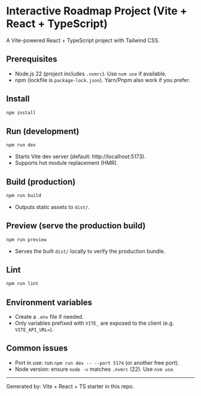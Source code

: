 # Interactive Roadmap Project (Vite + React + TypeScript)

A Vite-powered React + TypeScript project with Tailwind CSS.

## Prerequisites
- Node.js 22 (project includes `.nvmrc`). Use `nvm use` if available.
- npm (lockfile is `package-lock.json`). Yarn/Pnpm also work if you prefer.

## Install
```bash
npm install
```

## Run (development)
```bash
npm run dev
```
- Starts Vite dev server (default: http://localhost:5173).
- Supports hot module replacement (HMR).

## Build (production)
```bash
npm run build
```
- Outputs static assets to `dist/`.

## Preview (serve the production build)
```bash
npm run preview
```
- Serves the built `dist/` locally to verify the production bundle.

## Lint
```bash
npm run lint
```

## Environment variables
- Create a `.env` file if needed.
- Only variables prefixed with `VITE_` are exposed to the client (e.g. `VITE_API_URL=`).

## Common issues
- Port in use: run `npm run dev -- --port 5174` (or another free port).
- Node version: ensure `node -v` matches `.nvmrc` (22). Use `nvm use`.

---
Generated by: Vite + React + TS starter in this repo.
